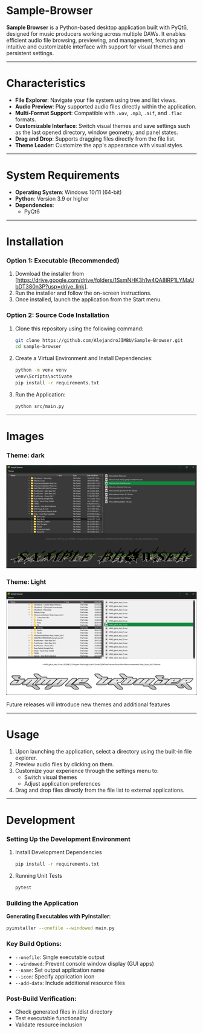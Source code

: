 # Sample-Browser

**Sample Browser** is a Python-based desktop application built with PyQt6, designed for music producers working across multiple DAWs. It enables efficient audio file browsing, previewing, and management, featuring an intuitive and customizable interface with support for visual themes and persistent settings.

---

# Characteristics

- **File Explorer**: Navigate your file system using tree and list views.
- **Audio Preview**: Play supported audio files directly within the application.
- **Multi-Format Support**: Compatible with `.wav`, `.mp3`, `.aif`, and `.flac` formats.
- **Customizable Interface**: Switch visual themes and save settings such as the last opened directory, window geometry, and panel states.
- **Drag and Drop**: Supports dragging files directly from the file list.
- **Theme Loader**: Customize the app's appearance with visual styles.

---

# System Requirements

- **Operating System**: Windows 10/11 (64-bit)
- **Python**: Version 3.9 or higher
- **Dependencies**:
  - PyQt6

---

# Installation

### Option 1: Executable (Recommended)
1. Download the installer from [https://drive.google.com/drive/folders/1SsmNHK3h1w4QA8IRP1LYMaUbDT380n3P?usp=drive_link].
2. Run the installer and follow the on-screen instructions.
3. Once installed, launch the application from the Start menu.

### Option 2: Source Code Installation
1. Clone this repository using the following command:
   ```bash
   git clone https://github.com/AlejandroJIMBU/Sample-Browser.git
   cd sample-browser
   ```
2. Create a Virtual Environment and Install Dependencies:
   ```bash
   python -m venv venv
   venv\Scripts\activate
   pip install -r requirements.txt
   ```
3. Run the Application:
   ```bash
   python src/main.py
   ```

---

# Images

### Theme: dark
![Theme: dark](img/sp_screenshot_1.png)

### Theme: Light
![Theme: oddball](img/sp_screenshot_2.png)

Future releases will introduce new themes and additional features

---

# Usage

1. Upon launching the application, select a directory using the built-in file explorer.
2. Preview audio files by clicking on them.
3. Customize your experience through the settings menu to:
   - Switch visual themes
   - Adjust application preferences
4. Drag and drop files directly from the file list to external applications.

---

# Development

### Setting Up the Development Environment
1. Install Development Dependencies
   ```bash
   pip install -r requirements.txt
   ```
2. Running Unit Tests
   ```bash
   pytest
   ```

### Building the Application
**Generating Executables with PyInstaller**:
```bash
pyinstaller --onefile --windowed main.py
```

### Key Build Options:
- `--onefile`: Single executable output
- `--windowed`: Prevent console window display (GUI apps)
- `--name`: Set output application name
- `--icon`: Specify application icon
- `--add-data`: Include additional resource files

### Post-Build Verification:
- Check generated files in /dist directory
- Test executable functionality
- Validate resource inclusion
